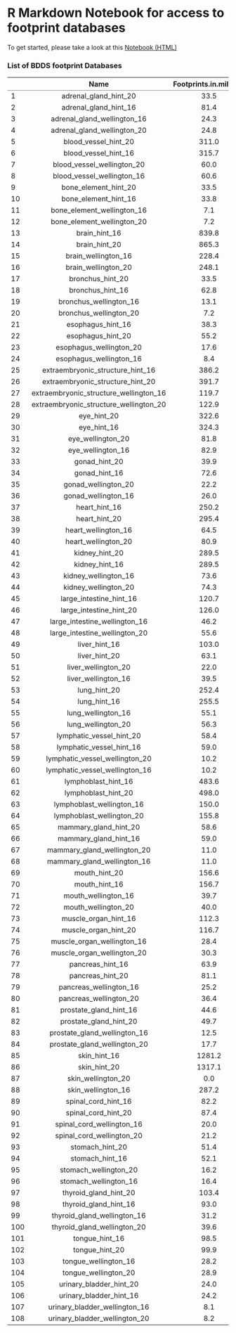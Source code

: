 # R Markdown Notebook for access to footprint databases

To get started, please take a look at this [Notebook (HTML)](http://htmlpreview.github.io/?https://github.com/globusgenomics/genomics-footprint/blob/master/getting_started/notebook/getting_started.html)

### List of BDDS footprint Databases

<table class='gmisc_table' style='border-collapse: collapse; margin-top: 1em; margin-bottom: 1em;' >
<thead>
<tr>
<th style='border-bottom: 1px solid grey; border-top: 2px solid grey;'> </th>
<th style='border-bottom: 1px solid grey; border-top: 2px solid grey; text-align: center;'>Name</th>
<th style='border-bottom: 1px solid grey; border-top: 2px solid grey; text-align: center;'>Footprints.in.millions</th>
<th style='border-bottom: 1px solid grey; border-top: 2px solid grey; text-align: center;'>Tissue</th>
<th style='border-bottom: 1px solid grey; border-top: 2px solid grey; text-align: center;'>Method</th>
<th style='border-bottom: 1px solid grey; border-top: 2px solid grey; text-align: center;'>Seed</th>
</tr>
</thead>
<tbody>
<tr>
<td style='text-align: left;'>1</td>
<td style='text-align: center;'>adrenal_gland_hint_20</td>
<td style='text-align: center;'>33.5</td>
<td style='text-align: center;'>adrenal_gland</td>
<td style='text-align: center;'>hint</td>
<td style='text-align: center;'>20</td>
</tr>
<tr>
<td style='text-align: left;'>2</td>
<td style='text-align: center;'>adrenal_gland_hint_16</td>
<td style='text-align: center;'>81.4</td>
<td style='text-align: center;'>adrenal_gland</td>
<td style='text-align: center;'>hint</td>
<td style='text-align: center;'>16</td>
</tr>
<tr>
<td style='text-align: left;'>3</td>
<td style='text-align: center;'>adrenal_gland_wellington_16</td>
<td style='text-align: center;'>24.3</td>
<td style='text-align: center;'>adrenal_gland</td>
<td style='text-align: center;'>wellington</td>
<td style='text-align: center;'>16</td>
</tr>
<tr>
<td style='text-align: left;'>4</td>
<td style='text-align: center;'>adrenal_gland_wellington_20</td>
<td style='text-align: center;'>24.8</td>
<td style='text-align: center;'>adrenal_gland</td>
<td style='text-align: center;'>wellington</td>
<td style='text-align: center;'>20</td>
</tr>
<tr>
<td style='text-align: left;'>5</td>
<td style='text-align: center;'>blood_vessel_hint_20</td>
<td style='text-align: center;'>311.0</td>
<td style='text-align: center;'>blood_vessel</td>
<td style='text-align: center;'>hint</td>
<td style='text-align: center;'>20</td>
</tr>
<tr>
<td style='text-align: left;'>6</td>
<td style='text-align: center;'>blood_vessel_hint_16</td>
<td style='text-align: center;'>315.7</td>
<td style='text-align: center;'>blood_vessel</td>
<td style='text-align: center;'>hint</td>
<td style='text-align: center;'>16</td>
</tr>
<tr>
<td style='text-align: left;'>7</td>
<td style='text-align: center;'>blood_vessel_wellington_20</td>
<td style='text-align: center;'>60.0</td>
<td style='text-align: center;'>blood_vessel</td>
<td style='text-align: center;'>wellington</td>
<td style='text-align: center;'>20</td>
</tr>
<tr>
<td style='text-align: left;'>8</td>
<td style='text-align: center;'>blood_vessel_wellington_16</td>
<td style='text-align: center;'>60.6</td>
<td style='text-align: center;'>blood_vessel</td>
<td style='text-align: center;'>wellington</td>
<td style='text-align: center;'>16</td>
</tr>
<tr>
<td style='text-align: left;'>9</td>
<td style='text-align: center;'>bone_element_hint_20</td>
<td style='text-align: center;'>33.5</td>
<td style='text-align: center;'>bone_element</td>
<td style='text-align: center;'>hint</td>
<td style='text-align: center;'>20</td>
</tr>
<tr>
<td style='text-align: left;'>10</td>
<td style='text-align: center;'>bone_element_hint_16</td>
<td style='text-align: center;'>33.8</td>
<td style='text-align: center;'>bone_element</td>
<td style='text-align: center;'>hint</td>
<td style='text-align: center;'>16</td>
</tr>
<tr>
<td style='text-align: left;'>11</td>
<td style='text-align: center;'>bone_element_wellington_16</td>
<td style='text-align: center;'>7.1</td>
<td style='text-align: center;'>bone_element</td>
<td style='text-align: center;'>wellington</td>
<td style='text-align: center;'>16</td>
</tr>
<tr>
<td style='text-align: left;'>12</td>
<td style='text-align: center;'>bone_element_wellington_20</td>
<td style='text-align: center;'>7.2</td>
<td style='text-align: center;'>bone_element</td>
<td style='text-align: center;'>wellington</td>
<td style='text-align: center;'>20</td>
</tr>
<tr>
<td style='text-align: left;'>13</td>
<td style='text-align: center;'>brain_hint_16</td>
<td style='text-align: center;'>839.8</td>
<td style='text-align: center;'>brain</td>
<td style='text-align: center;'>hint</td>
<td style='text-align: center;'>16</td>
</tr>
<tr>
<td style='text-align: left;'>14</td>
<td style='text-align: center;'>brain_hint_20</td>
<td style='text-align: center;'>865.3</td>
<td style='text-align: center;'>brain</td>
<td style='text-align: center;'>hint</td>
<td style='text-align: center;'>20</td>
</tr>
<tr>
<td style='text-align: left;'>15</td>
<td style='text-align: center;'>brain_wellington_16</td>
<td style='text-align: center;'>228.4</td>
<td style='text-align: center;'>brain</td>
<td style='text-align: center;'>wellington</td>
<td style='text-align: center;'>16</td>
</tr>
<tr>
<td style='text-align: left;'>16</td>
<td style='text-align: center;'>brain_wellington_20</td>
<td style='text-align: center;'>248.1</td>
<td style='text-align: center;'>brain</td>
<td style='text-align: center;'>wellington</td>
<td style='text-align: center;'>20</td>
</tr>
<tr>
<td style='text-align: left;'>17</td>
<td style='text-align: center;'>bronchus_hint_20</td>
<td style='text-align: center;'>33.5</td>
<td style='text-align: center;'>bronchus</td>
<td style='text-align: center;'>hint</td>
<td style='text-align: center;'>20</td>
</tr>
<tr>
<td style='text-align: left;'>18</td>
<td style='text-align: center;'>bronchus_hint_16</td>
<td style='text-align: center;'>62.8</td>
<td style='text-align: center;'>bronchus</td>
<td style='text-align: center;'>hint</td>
<td style='text-align: center;'>16</td>
</tr>
<tr>
<td style='text-align: left;'>19</td>
<td style='text-align: center;'>bronchus_wellington_16</td>
<td style='text-align: center;'>13.1</td>
<td style='text-align: center;'>bronchus</td>
<td style='text-align: center;'>wellington</td>
<td style='text-align: center;'>16</td>
</tr>
<tr>
<td style='text-align: left;'>20</td>
<td style='text-align: center;'>bronchus_wellington_20</td>
<td style='text-align: center;'>7.2</td>
<td style='text-align: center;'>bronchus</td>
<td style='text-align: center;'>wellington</td>
<td style='text-align: center;'>20</td>
</tr>
<tr>
<td style='text-align: left;'>21</td>
<td style='text-align: center;'>esophagus_hint_16</td>
<td style='text-align: center;'>38.3</td>
<td style='text-align: center;'>esophagus</td>
<td style='text-align: center;'>hint</td>
<td style='text-align: center;'>16</td>
</tr>
<tr>
<td style='text-align: left;'>22</td>
<td style='text-align: center;'>esophagus_hint_20</td>
<td style='text-align: center;'>55.2</td>
<td style='text-align: center;'>esophagus</td>
<td style='text-align: center;'>hint</td>
<td style='text-align: center;'>20</td>
</tr>
<tr>
<td style='text-align: left;'>23</td>
<td style='text-align: center;'>esophagus_wellington_20</td>
<td style='text-align: center;'>17.6</td>
<td style='text-align: center;'>esophagus</td>
<td style='text-align: center;'>wellington</td>
<td style='text-align: center;'>20</td>
</tr>
<tr>
<td style='text-align: left;'>24</td>
<td style='text-align: center;'>esophagus_wellington_16</td>
<td style='text-align: center;'>8.4</td>
<td style='text-align: center;'>esophagus</td>
<td style='text-align: center;'>wellington</td>
<td style='text-align: center;'>16</td>
</tr>
<tr>
<td style='text-align: left;'>25</td>
<td style='text-align: center;'>extraembryonic_structure_hint_16</td>
<td style='text-align: center;'>386.2</td>
<td style='text-align: center;'>extraembryonic_structure</td>
<td style='text-align: center;'>hint</td>
<td style='text-align: center;'>16</td>
</tr>
<tr>
<td style='text-align: left;'>26</td>
<td style='text-align: center;'>extraembryonic_structure_hint_20</td>
<td style='text-align: center;'>391.7</td>
<td style='text-align: center;'>extraembryonic_structure</td>
<td style='text-align: center;'>hint</td>
<td style='text-align: center;'>20</td>
</tr>
<tr>
<td style='text-align: left;'>27</td>
<td style='text-align: center;'>extraembryonic_structure_wellington_16</td>
<td style='text-align: center;'>119.7</td>
<td style='text-align: center;'>extraembryonic_structure</td>
<td style='text-align: center;'>wellington</td>
<td style='text-align: center;'>16</td>
</tr>
<tr>
<td style='text-align: left;'>28</td>
<td style='text-align: center;'>extraembryonic_structure_wellington_20</td>
<td style='text-align: center;'>122.9</td>
<td style='text-align: center;'>extraembryonic_structure</td>
<td style='text-align: center;'>wellington</td>
<td style='text-align: center;'>20</td>
</tr>
<tr>
<td style='text-align: left;'>29</td>
<td style='text-align: center;'>eye_hint_20</td>
<td style='text-align: center;'>322.6</td>
<td style='text-align: center;'>eye</td>
<td style='text-align: center;'>hint</td>
<td style='text-align: center;'>20</td>
</tr>
<tr>
<td style='text-align: left;'>30</td>
<td style='text-align: center;'>eye_hint_16</td>
<td style='text-align: center;'>324.3</td>
<td style='text-align: center;'>eye</td>
<td style='text-align: center;'>hint</td>
<td style='text-align: center;'>16</td>
</tr>
<tr>
<td style='text-align: left;'>31</td>
<td style='text-align: center;'>eye_wellington_20</td>
<td style='text-align: center;'>81.8</td>
<td style='text-align: center;'>eye</td>
<td style='text-align: center;'>wellington</td>
<td style='text-align: center;'>20</td>
</tr>
<tr>
<td style='text-align: left;'>32</td>
<td style='text-align: center;'>eye_wellington_16</td>
<td style='text-align: center;'>82.9</td>
<td style='text-align: center;'>eye</td>
<td style='text-align: center;'>wellington</td>
<td style='text-align: center;'>16</td>
</tr>
<tr>
<td style='text-align: left;'>33</td>
<td style='text-align: center;'>gonad_hint_20</td>
<td style='text-align: center;'>39.9</td>
<td style='text-align: center;'>gonad</td>
<td style='text-align: center;'>hint</td>
<td style='text-align: center;'>20</td>
</tr>
<tr>
<td style='text-align: left;'>34</td>
<td style='text-align: center;'>gonad_hint_16</td>
<td style='text-align: center;'>72.6</td>
<td style='text-align: center;'>gonad</td>
<td style='text-align: center;'>hint</td>
<td style='text-align: center;'>16</td>
</tr>
<tr>
<td style='text-align: left;'>35</td>
<td style='text-align: center;'>gonad_wellington_20</td>
<td style='text-align: center;'>22.2</td>
<td style='text-align: center;'>gonad</td>
<td style='text-align: center;'>wellington</td>
<td style='text-align: center;'>20</td>
</tr>
<tr>
<td style='text-align: left;'>36</td>
<td style='text-align: center;'>gonad_wellington_16</td>
<td style='text-align: center;'>26.0</td>
<td style='text-align: center;'>gonad</td>
<td style='text-align: center;'>wellington</td>
<td style='text-align: center;'>16</td>
</tr>
<tr>
<td style='text-align: left;'>37</td>
<td style='text-align: center;'>heart_hint_16</td>
<td style='text-align: center;'>250.2</td>
<td style='text-align: center;'>heart</td>
<td style='text-align: center;'>hint</td>
<td style='text-align: center;'>16</td>
</tr>
<tr>
<td style='text-align: left;'>38</td>
<td style='text-align: center;'>heart_hint_20</td>
<td style='text-align: center;'>295.4</td>
<td style='text-align: center;'>heart</td>
<td style='text-align: center;'>hint</td>
<td style='text-align: center;'>20</td>
</tr>
<tr>
<td style='text-align: left;'>39</td>
<td style='text-align: center;'>heart_wellington_16</td>
<td style='text-align: center;'>64.5</td>
<td style='text-align: center;'>heart</td>
<td style='text-align: center;'>wellington</td>
<td style='text-align: center;'>16</td>
</tr>
<tr>
<td style='text-align: left;'>40</td>
<td style='text-align: center;'>heart_wellington_20</td>
<td style='text-align: center;'>80.9</td>
<td style='text-align: center;'>heart</td>
<td style='text-align: center;'>wellington</td>
<td style='text-align: center;'>20</td>
</tr>
<tr>
<td style='text-align: left;'>41</td>
<td style='text-align: center;'>kidney_hint_20</td>
<td style='text-align: center;'>289.5</td>
<td style='text-align: center;'>kidney</td>
<td style='text-align: center;'>hint</td>
<td style='text-align: center;'>20</td>
</tr>
<tr>
<td style='text-align: left;'>42</td>
<td style='text-align: center;'>kidney_hint_16</td>
<td style='text-align: center;'>289.5</td>
<td style='text-align: center;'>kidney</td>
<td style='text-align: center;'>hint</td>
<td style='text-align: center;'>16</td>
</tr>
<tr>
<td style='text-align: left;'>43</td>
<td style='text-align: center;'>kidney_wellington_16</td>
<td style='text-align: center;'>73.6</td>
<td style='text-align: center;'>kidney</td>
<td style='text-align: center;'>wellington</td>
<td style='text-align: center;'>16</td>
</tr>
<tr>
<td style='text-align: left;'>44</td>
<td style='text-align: center;'>kidney_wellington_20</td>
<td style='text-align: center;'>74.3</td>
<td style='text-align: center;'>kidney</td>
<td style='text-align: center;'>wellington</td>
<td style='text-align: center;'>20</td>
</tr>
<tr>
<td style='text-align: left;'>45</td>
<td style='text-align: center;'>large_intestine_hint_16</td>
<td style='text-align: center;'>120.7</td>
<td style='text-align: center;'>large_intestine</td>
<td style='text-align: center;'>hint</td>
<td style='text-align: center;'>16</td>
</tr>
<tr>
<td style='text-align: left;'>46</td>
<td style='text-align: center;'>large_intestine_hint_20</td>
<td style='text-align: center;'>126.0</td>
<td style='text-align: center;'>large_intestine</td>
<td style='text-align: center;'>hint</td>
<td style='text-align: center;'>20</td>
</tr>
<tr>
<td style='text-align: left;'>47</td>
<td style='text-align: center;'>large_intestine_wellington_16</td>
<td style='text-align: center;'>46.2</td>
<td style='text-align: center;'>large_intestine</td>
<td style='text-align: center;'>wellington</td>
<td style='text-align: center;'>16</td>
</tr>
<tr>
<td style='text-align: left;'>48</td>
<td style='text-align: center;'>large_intestine_wellington_20</td>
<td style='text-align: center;'>55.6</td>
<td style='text-align: center;'>large_intestine</td>
<td style='text-align: center;'>wellington</td>
<td style='text-align: center;'>20</td>
</tr>
<tr>
<td style='text-align: left;'>49</td>
<td style='text-align: center;'>liver_hint_16</td>
<td style='text-align: center;'>103.0</td>
<td style='text-align: center;'>liver</td>
<td style='text-align: center;'>hint</td>
<td style='text-align: center;'>16</td>
</tr>
<tr>
<td style='text-align: left;'>50</td>
<td style='text-align: center;'>liver_hint_20</td>
<td style='text-align: center;'>63.1</td>
<td style='text-align: center;'>liver</td>
<td style='text-align: center;'>hint</td>
<td style='text-align: center;'>20</td>
</tr>
<tr>
<td style='text-align: left;'>51</td>
<td style='text-align: center;'>liver_wellington_20</td>
<td style='text-align: center;'>22.0</td>
<td style='text-align: center;'>liver</td>
<td style='text-align: center;'>wellington</td>
<td style='text-align: center;'>20</td>
</tr>
<tr>
<td style='text-align: left;'>52</td>
<td style='text-align: center;'>liver_wellington_16</td>
<td style='text-align: center;'>39.5</td>
<td style='text-align: center;'>liver</td>
<td style='text-align: center;'>wellington</td>
<td style='text-align: center;'>16</td>
</tr>
<tr>
<td style='text-align: left;'>53</td>
<td style='text-align: center;'>lung_hint_20</td>
<td style='text-align: center;'>252.4</td>
<td style='text-align: center;'>lung</td>
<td style='text-align: center;'>hint</td>
<td style='text-align: center;'>20</td>
</tr>
<tr>
<td style='text-align: left;'>54</td>
<td style='text-align: center;'>lung_hint_16</td>
<td style='text-align: center;'>255.5</td>
<td style='text-align: center;'>lung</td>
<td style='text-align: center;'>hint</td>
<td style='text-align: center;'>16</td>
</tr>
<tr>
<td style='text-align: left;'>55</td>
<td style='text-align: center;'>lung_wellington_16</td>
<td style='text-align: center;'>55.1</td>
<td style='text-align: center;'>lung</td>
<td style='text-align: center;'>wellington</td>
<td style='text-align: center;'>16</td>
</tr>
<tr>
<td style='text-align: left;'>56</td>
<td style='text-align: center;'>lung_wellington_20</td>
<td style='text-align: center;'>56.3</td>
<td style='text-align: center;'>lung</td>
<td style='text-align: center;'>wellington</td>
<td style='text-align: center;'>20</td>
</tr>
<tr>
<td style='text-align: left;'>57</td>
<td style='text-align: center;'>lymphatic_vessel_hint_20</td>
<td style='text-align: center;'>58.4</td>
<td style='text-align: center;'>lymphatic_vessel</td>
<td style='text-align: center;'>hint</td>
<td style='text-align: center;'>20</td>
</tr>
<tr>
<td style='text-align: left;'>58</td>
<td style='text-align: center;'>lymphatic_vessel_hint_16</td>
<td style='text-align: center;'>59.0</td>
<td style='text-align: center;'>lymphatic_vessel</td>
<td style='text-align: center;'>hint</td>
<td style='text-align: center;'>16</td>
</tr>
<tr>
<td style='text-align: left;'>59</td>
<td style='text-align: center;'>lymphatic_vessel_wellington_20</td>
<td style='text-align: center;'>10.2</td>
<td style='text-align: center;'>lymphatic_vessel</td>
<td style='text-align: center;'>wellington</td>
<td style='text-align: center;'>20</td>
</tr>
<tr>
<td style='text-align: left;'>60</td>
<td style='text-align: center;'>lymphatic_vessel_wellington_16</td>
<td style='text-align: center;'>10.2</td>
<td style='text-align: center;'>lymphatic_vessel</td>
<td style='text-align: center;'>wellington</td>
<td style='text-align: center;'>16</td>
</tr>
<tr>
<td style='text-align: left;'>61</td>
<td style='text-align: center;'>lymphoblast_hint_16</td>
<td style='text-align: center;'>483.6</td>
<td style='text-align: center;'>lymphoblast</td>
<td style='text-align: center;'>hint</td>
<td style='text-align: center;'>16</td>
</tr>
<tr>
<td style='text-align: left;'>62</td>
<td style='text-align: center;'>lymphoblast_hint_20</td>
<td style='text-align: center;'>498.0</td>
<td style='text-align: center;'>lymphoblast</td>
<td style='text-align: center;'>hint</td>
<td style='text-align: center;'>20</td>
</tr>
<tr>
<td style='text-align: left;'>63</td>
<td style='text-align: center;'>lymphoblast_wellington_16</td>
<td style='text-align: center;'>150.0</td>
<td style='text-align: center;'>lymphoblast</td>
<td style='text-align: center;'>wellington</td>
<td style='text-align: center;'>16</td>
</tr>
<tr>
<td style='text-align: left;'>64</td>
<td style='text-align: center;'>lymphoblast_wellington_20</td>
<td style='text-align: center;'>155.8</td>
<td style='text-align: center;'>lymphoblast</td>
<td style='text-align: center;'>wellington</td>
<td style='text-align: center;'>20</td>
</tr>
<tr>
<td style='text-align: left;'>65</td>
<td style='text-align: center;'>mammary_gland_hint_20</td>
<td style='text-align: center;'>58.6</td>
<td style='text-align: center;'>mammary_gland</td>
<td style='text-align: center;'>hint</td>
<td style='text-align: center;'>20</td>
</tr>
<tr>
<td style='text-align: left;'>66</td>
<td style='text-align: center;'>mammary_gland_hint_16</td>
<td style='text-align: center;'>59.0</td>
<td style='text-align: center;'>mammary_gland</td>
<td style='text-align: center;'>hint</td>
<td style='text-align: center;'>16</td>
</tr>
<tr>
<td style='text-align: left;'>67</td>
<td style='text-align: center;'>mammary_gland_wellington_20</td>
<td style='text-align: center;'>11.0</td>
<td style='text-align: center;'>mammary_gland</td>
<td style='text-align: center;'>wellington</td>
<td style='text-align: center;'>20</td>
</tr>
<tr>
<td style='text-align: left;'>68</td>
<td style='text-align: center;'>mammary_gland_wellington_16</td>
<td style='text-align: center;'>11.0</td>
<td style='text-align: center;'>mammary_gland</td>
<td style='text-align: center;'>wellington</td>
<td style='text-align: center;'>16</td>
</tr>
<tr>
<td style='text-align: left;'>69</td>
<td style='text-align: center;'>mouth_hint_20</td>
<td style='text-align: center;'>156.6</td>
<td style='text-align: center;'>mouth</td>
<td style='text-align: center;'>hint</td>
<td style='text-align: center;'>20</td>
</tr>
<tr>
<td style='text-align: left;'>70</td>
<td style='text-align: center;'>mouth_hint_16</td>
<td style='text-align: center;'>156.7</td>
<td style='text-align: center;'>mouth</td>
<td style='text-align: center;'>hint</td>
<td style='text-align: center;'>16</td>
</tr>
<tr>
<td style='text-align: left;'>71</td>
<td style='text-align: center;'>mouth_wellington_16</td>
<td style='text-align: center;'>39.7</td>
<td style='text-align: center;'>mouth</td>
<td style='text-align: center;'>wellington</td>
<td style='text-align: center;'>16</td>
</tr>
<tr>
<td style='text-align: left;'>72</td>
<td style='text-align: center;'>mouth_wellington_20</td>
<td style='text-align: center;'>40.0</td>
<td style='text-align: center;'>mouth</td>
<td style='text-align: center;'>wellington</td>
<td style='text-align: center;'>20</td>
</tr>
<tr>
<td style='text-align: left;'>73</td>
<td style='text-align: center;'>muscle_organ_hint_16</td>
<td style='text-align: center;'>112.3</td>
<td style='text-align: center;'>muscle_organ</td>
<td style='text-align: center;'>hint</td>
<td style='text-align: center;'>16</td>
</tr>
<tr>
<td style='text-align: left;'>74</td>
<td style='text-align: center;'>muscle_organ_hint_20</td>
<td style='text-align: center;'>116.7</td>
<td style='text-align: center;'>muscle_organ</td>
<td style='text-align: center;'>hint</td>
<td style='text-align: center;'>20</td>
</tr>
<tr>
<td style='text-align: left;'>75</td>
<td style='text-align: center;'>muscle_organ_wellington_16</td>
<td style='text-align: center;'>28.4</td>
<td style='text-align: center;'>muscle_organ</td>
<td style='text-align: center;'>wellington</td>
<td style='text-align: center;'>16</td>
</tr>
<tr>
<td style='text-align: left;'>76</td>
<td style='text-align: center;'>muscle_organ_wellington_20</td>
<td style='text-align: center;'>30.3</td>
<td style='text-align: center;'>muscle_organ</td>
<td style='text-align: center;'>wellington</td>
<td style='text-align: center;'>20</td>
</tr>
<tr>
<td style='text-align: left;'>77</td>
<td style='text-align: center;'>pancreas_hint_16</td>
<td style='text-align: center;'>63.9</td>
<td style='text-align: center;'>pancreas</td>
<td style='text-align: center;'>hint</td>
<td style='text-align: center;'>16</td>
</tr>
<tr>
<td style='text-align: left;'>78</td>
<td style='text-align: center;'>pancreas_hint_20</td>
<td style='text-align: center;'>81.1</td>
<td style='text-align: center;'>pancreas</td>
<td style='text-align: center;'>hint</td>
<td style='text-align: center;'>20</td>
</tr>
<tr>
<td style='text-align: left;'>79</td>
<td style='text-align: center;'>pancreas_wellington_16</td>
<td style='text-align: center;'>25.2</td>
<td style='text-align: center;'>pancreas</td>
<td style='text-align: center;'>wellington</td>
<td style='text-align: center;'>16</td>
</tr>
<tr>
<td style='text-align: left;'>80</td>
<td style='text-align: center;'>pancreas_wellington_20</td>
<td style='text-align: center;'>36.4</td>
<td style='text-align: center;'>pancreas</td>
<td style='text-align: center;'>wellington</td>
<td style='text-align: center;'>20</td>
</tr>
<tr>
<td style='text-align: left;'>81</td>
<td style='text-align: center;'>prostate_gland_hint_16</td>
<td style='text-align: center;'>44.6</td>
<td style='text-align: center;'>prostate_gland</td>
<td style='text-align: center;'>hint</td>
<td style='text-align: center;'>16</td>
</tr>
<tr>
<td style='text-align: left;'>82</td>
<td style='text-align: center;'>prostate_gland_hint_20</td>
<td style='text-align: center;'>49.7</td>
<td style='text-align: center;'>prostate_gland</td>
<td style='text-align: center;'>hint</td>
<td style='text-align: center;'>20</td>
</tr>
<tr>
<td style='text-align: left;'>83</td>
<td style='text-align: center;'>prostate_gland_wellington_16</td>
<td style='text-align: center;'>12.5</td>
<td style='text-align: center;'>prostate_gland</td>
<td style='text-align: center;'>wellington</td>
<td style='text-align: center;'>16</td>
</tr>
<tr>
<td style='text-align: left;'>84</td>
<td style='text-align: center;'>prostate_gland_wellington_20</td>
<td style='text-align: center;'>17.7</td>
<td style='text-align: center;'>prostate_gland</td>
<td style='text-align: center;'>wellington</td>
<td style='text-align: center;'>20</td>
</tr>
<tr>
<td style='text-align: left;'>85</td>
<td style='text-align: center;'>skin_hint_16</td>
<td style='text-align: center;'>1281.2</td>
<td style='text-align: center;'>skin</td>
<td style='text-align: center;'>hint</td>
<td style='text-align: center;'>16</td>
</tr>
<tr>
<td style='text-align: left;'>86</td>
<td style='text-align: center;'>skin_hint_20</td>
<td style='text-align: center;'>1317.1</td>
<td style='text-align: center;'>skin</td>
<td style='text-align: center;'>hint</td>
<td style='text-align: center;'>20</td>
</tr>
<tr>
<td style='text-align: left;'>87</td>
<td style='text-align: center;'>skin_wellington_20</td>
<td style='text-align: center;'>0.0</td>
<td style='text-align: center;'>skin</td>
<td style='text-align: center;'>wellington</td>
<td style='text-align: center;'>20</td>
</tr>
<tr>
<td style='text-align: left;'>88</td>
<td style='text-align: center;'>skin_wellington_16</td>
<td style='text-align: center;'>287.2</td>
<td style='text-align: center;'>skin</td>
<td style='text-align: center;'>wellington</td>
<td style='text-align: center;'>16</td>
</tr>
<tr>
<td style='text-align: left;'>89</td>
<td style='text-align: center;'>spinal_cord_hint_16</td>
<td style='text-align: center;'>82.2</td>
<td style='text-align: center;'>spinal_cord</td>
<td style='text-align: center;'>hint</td>
<td style='text-align: center;'>16</td>
</tr>
<tr>
<td style='text-align: left;'>90</td>
<td style='text-align: center;'>spinal_cord_hint_20</td>
<td style='text-align: center;'>87.4</td>
<td style='text-align: center;'>spinal_cord</td>
<td style='text-align: center;'>hint</td>
<td style='text-align: center;'>20</td>
</tr>
<tr>
<td style='text-align: left;'>91</td>
<td style='text-align: center;'>spinal_cord_wellington_16</td>
<td style='text-align: center;'>20.0</td>
<td style='text-align: center;'>spinal_cord</td>
<td style='text-align: center;'>wellington</td>
<td style='text-align: center;'>16</td>
</tr>
<tr>
<td style='text-align: left;'>92</td>
<td style='text-align: center;'>spinal_cord_wellington_20</td>
<td style='text-align: center;'>21.2</td>
<td style='text-align: center;'>spinal_cord</td>
<td style='text-align: center;'>wellington</td>
<td style='text-align: center;'>20</td>
</tr>
<tr>
<td style='text-align: left;'>93</td>
<td style='text-align: center;'>stomach_hint_20</td>
<td style='text-align: center;'>51.4</td>
<td style='text-align: center;'>stomach</td>
<td style='text-align: center;'>hint</td>
<td style='text-align: center;'>20</td>
</tr>
<tr>
<td style='text-align: left;'>94</td>
<td style='text-align: center;'>stomach_hint_16</td>
<td style='text-align: center;'>52.1</td>
<td style='text-align: center;'>stomach</td>
<td style='text-align: center;'>hint</td>
<td style='text-align: center;'>16</td>
</tr>
<tr>
<td style='text-align: left;'>95</td>
<td style='text-align: center;'>stomach_wellington_20</td>
<td style='text-align: center;'>16.2</td>
<td style='text-align: center;'>stomach</td>
<td style='text-align: center;'>wellington</td>
<td style='text-align: center;'>20</td>
</tr>
<tr>
<td style='text-align: left;'>96</td>
<td style='text-align: center;'>stomach_wellington_16</td>
<td style='text-align: center;'>16.4</td>
<td style='text-align: center;'>stomach</td>
<td style='text-align: center;'>wellington</td>
<td style='text-align: center;'>16</td>
</tr>
<tr>
<td style='text-align: left;'>97</td>
<td style='text-align: center;'>thyroid_gland_hint_20</td>
<td style='text-align: center;'>103.4</td>
<td style='text-align: center;'>thyroid_gland</td>
<td style='text-align: center;'>hint</td>
<td style='text-align: center;'>20</td>
</tr>
<tr>
<td style='text-align: left;'>98</td>
<td style='text-align: center;'>thyroid_gland_hint_16</td>
<td style='text-align: center;'>93.0</td>
<td style='text-align: center;'>thyroid_gland</td>
<td style='text-align: center;'>hint</td>
<td style='text-align: center;'>16</td>
</tr>
<tr>
<td style='text-align: left;'>99</td>
<td style='text-align: center;'>thyroid_gland_wellington_16</td>
<td style='text-align: center;'>31.2</td>
<td style='text-align: center;'>thyroid_gland</td>
<td style='text-align: center;'>wellington</td>
<td style='text-align: center;'>16</td>
</tr>
<tr>
<td style='text-align: left;'>100</td>
<td style='text-align: center;'>thyroid_gland_wellington_20</td>
<td style='text-align: center;'>39.6</td>
<td style='text-align: center;'>thyroid_gland</td>
<td style='text-align: center;'>wellington</td>
<td style='text-align: center;'>20</td>
</tr>
<tr>
<td style='text-align: left;'>101</td>
<td style='text-align: center;'>tongue_hint_16</td>
<td style='text-align: center;'>98.5</td>
<td style='text-align: center;'>tongue</td>
<td style='text-align: center;'>hint</td>
<td style='text-align: center;'>16</td>
</tr>
<tr>
<td style='text-align: left;'>102</td>
<td style='text-align: center;'>tongue_hint_20</td>
<td style='text-align: center;'>99.9</td>
<td style='text-align: center;'>tongue</td>
<td style='text-align: center;'>hint</td>
<td style='text-align: center;'>20</td>
</tr>
<tr>
<td style='text-align: left;'>103</td>
<td style='text-align: center;'>tongue_wellington_16</td>
<td style='text-align: center;'>28.2</td>
<td style='text-align: center;'>tongue</td>
<td style='text-align: center;'>wellington</td>
<td style='text-align: center;'>16</td>
</tr>
<tr>
<td style='text-align: left;'>104</td>
<td style='text-align: center;'>tongue_wellington_20</td>
<td style='text-align: center;'>28.9</td>
<td style='text-align: center;'>tongue</td>
<td style='text-align: center;'>wellington</td>
<td style='text-align: center;'>20</td>
</tr>
<tr>
<td style='text-align: left;'>105</td>
<td style='text-align: center;'>urinary_bladder_hint_20</td>
<td style='text-align: center;'>24.0</td>
<td style='text-align: center;'>urinary_bladder</td>
<td style='text-align: center;'>hint</td>
<td style='text-align: center;'>20</td>
</tr>
<tr>
<td style='text-align: left;'>106</td>
<td style='text-align: center;'>urinary_bladder_hint_16</td>
<td style='text-align: center;'>24.2</td>
<td style='text-align: center;'>urinary_bladder</td>
<td style='text-align: center;'>hint</td>
<td style='text-align: center;'>16</td>
</tr>
<tr>
<td style='text-align: left;'>107</td>
<td style='text-align: center;'>urinary_bladder_wellington_16</td>
<td style='text-align: center;'>8.1</td>
<td style='text-align: center;'>urinary_bladder</td>
<td style='text-align: center;'>wellington</td>
<td style='text-align: center;'>16</td>
</tr>
<tr>
<td style='border-bottom: 2px solid grey; text-align: left;'>108</td>
<td style='border-bottom: 2px solid grey; text-align: center;'>urinary_bladder_wellington_20</td>
<td style='border-bottom: 2px solid grey; text-align: center;'>8.2</td>
<td style='border-bottom: 2px solid grey; text-align: center;'>urinary_bladder</td>
<td style='border-bottom: 2px solid grey; text-align: center;'>wellington</td>
<td style='border-bottom: 2px solid grey; text-align: center;'>20</td>
</tr>
</tbody>
</table>
